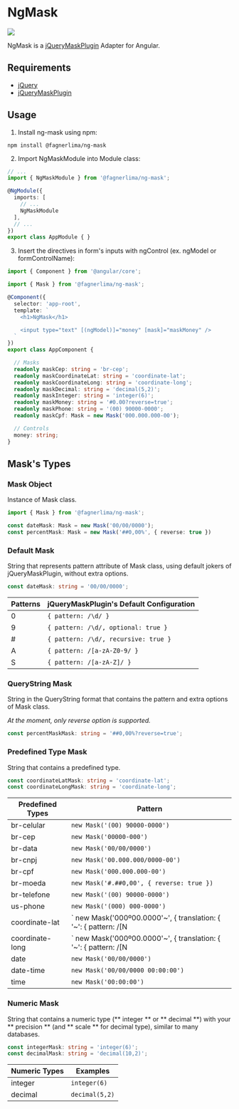 # NgMask

[![](https://img.shields.io/badge/npm-v2.1.0--beta.1-brightgreen.svg)](https://www.npmjs.com/package/@fagnerlima/ng-mask)

NgMask is a [jQueryMaskPlugin](https://github.com/igorescobar/jQuery-Mask-Plugin) Adapter for Angular.

## Requirements

* [jQuery](https://www.npmjs.com/package/jquery)
* [jQueryMaskPlugin](https://www.npmjs.com/package/jquery-mask-plugin)

## Usage

1. Install ng-mask using npm:

```
npm install @fagnerlima/ng-mask
```

2. Import NgMaskModule into Module class:

```typescript
// ...
import { NgMaskModule } from '@fagnerlima/ng-mask';

@NgModule({
  imports: [
    // ...
    NgMaskModule
  ],
  // ...
})
export class AppModule { }
```

3. Insert the directives in form's inputs with ngControl (ex. ngModel or formControlName):

```typescript
import { Component } from '@angular/core';

import { Mask } from '@fagnerlima/ng-mask';

@Component({
  selector: 'app-root',
  template: `
    <h1>NgMask</h1>

    <input type="text" [(ngModel)]="money" [mask]="maskMoney" />
  `
})
export class AppComponent {

  // Masks
  readonly maskCep: string = 'br-cep';
  readonly maskCoordinateLat: string = 'coordinate-lat';
  readonly maskCoordinateLong: string = 'coordinate-long';
  readonly maskDecimal: string = 'decimal(5,2)';
  readonly maskInteger: string = 'integer(6)';
  readonly maskMoney: string = '#0.00?reverse=true';
  readonly maskPhone: string = '(00) 90000-0000';
  readonly maskCpf: Mask = new Mask('000.000.000-00');

  // Controls
  money: string;
}
```

## Mask's Types

### Mask Object

Instance of Mask class.

```typescript
import { Mask } from '@fagnerlima/ng-mask';

const dateMask: Mask = new Mask('00/00/0000');
const percentMask: Mask = new Mask('##0,00%', { reverse: true })
```

### Default Mask

String that represents pattern attribute of Mask class, using default jokers of jQueryMaskPlugin, without extra options.

```typescript
const dateMask: string = '00/00/0000';
```

| Patterns | jQueryMaskPlugin's Default Configuration |
|-|-|
| 0 | ``` { pattern: /\d/ } ``` |
| 9 | ``` { pattern: /\d/, optional: true } ``` |
| # | ``` { pattern: /\d/, recursive: true } ``` |
| A | ``` { pattern: /[a-zA-Z0-9/ } ``` |
| S | ``` { pattern: /[a-zA-Z]/ } ``` |

### QueryString Mask

String in the QueryString format that contains the pattern and extra options of Mask class.

*At the moment, only reverse option is supported.*

```typescript
const percentMaskMask: string = '##0,00%?reverse=true';
```

### Predefined Type Mask

String that contains a predefined type.

```typescript
const coordinateLatMask: string = 'coordinate-lat';
const coordinateLongMask: string = 'coordinate-long';
```

| Predefined Types | Pattern |
|-|-|
| br-celular | ` new Mask('(00) 90000-0000') ` |
| br-cep | ` new Mask('00000-000') ` |
| br-data | ` new Mask('00/00/0000') ` |
| br-cnpj | ` new Mask('00.000.000/0000-00') ` |
| br-cpf | ` new Mask('000.000.000-00') ` |
| br-moeda | ` new Mask('#.##0,00', { reverse: true }) ` |
| br-telefone | ` new Mask('(00) 90000-0000') ` |
| us-phone | ` new Mask('(000) 000-0000') ` |
| coordinate-lat | ` new Mask('000º00.0000\'~', { translation: { '~': { pattern: /[N|S]/ } } }) ` |
| coordinate-long | ` new Mask('000º00.0000\'~', { translation: { '~': { pattern: /[N|S]/ } } }) ` |
| date | ` new Mask('00/00/0000') ` |
| date-time | ` new Mask('00/00/0000 00:00:00') ` |
| time | ` new Mask('00:00:00') ` |

### Numeric Mask

String that contains a numeric type (** integer ** or ** decimal **) with your ** precision ** (and ** scale ** for decimal type), similar to many databases.

```typescript
const integerMask: string = 'integer(6)';
const decimalMask: string = 'decimal(10,2)';
```

| Numeric Types | Examples |
|-|-|
| integer | ` integer(6) ` |
| decimal | ` decimal(5,2) ` |
